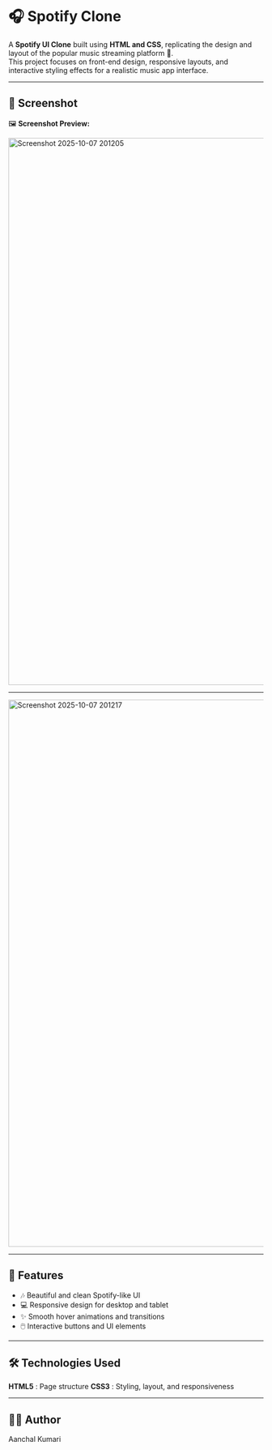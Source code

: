 # 🎧 Spotify Clone

A **Spotify UI Clone** built using **HTML and CSS**, replicating the design and layout of the popular music streaming platform 🎵.  
This project focuses on front-end design, responsive layouts, and interactive styling effects for a realistic music app interface.

---

## 🚀 Screenshot

🖼️ **Screenshot Preview:**  

<img width="1920" height="1080" alt="Screenshot 2025-10-07 201205" src="https://github.com/user-attachments/assets/15e417f6-ebdd-44c7-8214-817348b15b27" />

---

<img width="1920" height="1080" alt="Screenshot 2025-10-07 201217" src="https://github.com/user-attachments/assets/783e4f33-ed2b-4903-82a3-e46902e8528d" />

---

## 🌟 Features

- 🎶 Beautiful and clean Spotify-like UI  
- 💻 Responsive design for desktop and tablet  
- ✨ Smooth hover animations and transitions  
- 🖱️ Interactive buttons and UI elements  

---

## 🛠️ Technologies Used

 **HTML5** : Page structure 
 **CSS3** : Styling, layout, and responsiveness

---

## 👩‍💻 Author

Aanchal Kumari
